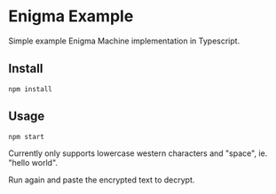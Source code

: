 # Enigma Example

Simple example Enigma Machine implementation in Typescript.

## Install

```npm install```

## Usage

```npm start```

Currently only supports lowercase western characters and "space", ie. "hello world".

Run again and paste the encrypted text to decrypt.